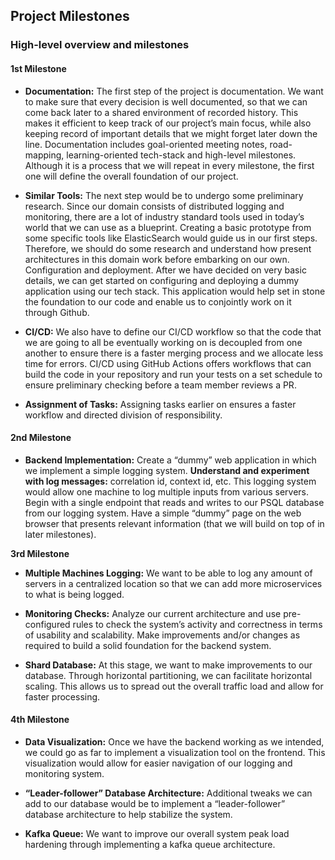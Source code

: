 ## Project Milestones
### High-level overview and milestones
#### 1st Milestone
* **Documentation:** The first step of the project is documentation. We want to make sure that every decision is well documented, so that we can come back later to a shared environment of recorded history. This makes it efficient to keep track of our project’s main focus, while also keeping record of important details that we might forget later down the line. Documentation includes goal-oriented meeting notes, road-mapping, learning-oriented tech-stack and high-level milestones. Although it is a process that we will repeat in every milestone, the first one will define the overall foundation of our project. 

* **Similar Tools:** The next step would be to undergo some preliminary research. Since our domain consists of distributed logging and monitoring, there are a lot of industry standard tools used in today’s world that we can use as a blueprint. Creating a basic prototype from some specific tools like ElasticSearch would guide us in our first steps. Therefore, we should do some research and understand how present architectures in this domain work before embarking on our own.
Configuration and deployment. After we have decided on very basic details, we can get started on configuring and deploying a dummy application using our tech stack. This application would help set in stone the foundation to our code and enable us to conjointly work on it through Github.

* **CI/CD:** We also have to define our CI/CD workflow so that the code that we are going to all be eventually working on is decoupled from one another to ensure there is a faster merging process and we allocate less time for errors. CI/CD using GitHub Actions offers workflows that can build the code in your repository and run your tests on a set schedule to ensure preliminary checking before a team member reviews a PR.

* **Assignment of Tasks:** Assigning tasks earlier on ensures a faster workflow and directed division of responsibility.

#### 2nd Milestone
* **Backend Implementation:** Create a “dummy” web application in which we implement a simple logging system.
  **Understand and experiment with log messages:** correlation id, context id, etc.
  This logging system would allow one machine to log multiple inputs from various servers.
  Begin with a single endpoint that reads and writes to our PSQL database from our logging system.
  Have a simple “dummy” page on the web browser that presents relevant information (that we will build on top of in later milestones).

**3rd Milestone**
* **Multiple Machines Logging:** We want to be able to log any amount of servers in a centralized location so that we can add more microservices to what is being logged.

* **Monitoring Checks:** Analyze our current architecture and use pre-configured rules to check the system’s activity and correctness in terms of usability and scalability. Make improvements and/or changes as required to build a solid foundation for the backend system.

* **Shard Database:** At this stage, we want to make improvements to our database. Through horizontal partitioning, we can facilitate horizontal scaling. This allows  us to spread out the overall traffic load and allow for faster processing. 

#### 4th Milestone
* **Data Visualization:** Once we have the backend working as we intended, we could go as far to implement a visualization tool on the frontend. This visualization would allow for easier navigation of our logging and monitoring system.

* **“Leader-follower” Database Architecture:** Additional tweaks we can add to our database would be to implement a “leader-follower” database architecture to help stabilize the system. 

* **Kafka Queue:** We want to improve our overall system peak load hardening through implementing a kafka queue architecture.